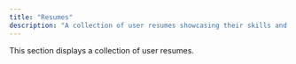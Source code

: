 ```yaml
---
title: "Resumes"
description: "A collection of user resumes showcasing their skills and experience."
---
```


This section displays a collection of user resumes.
